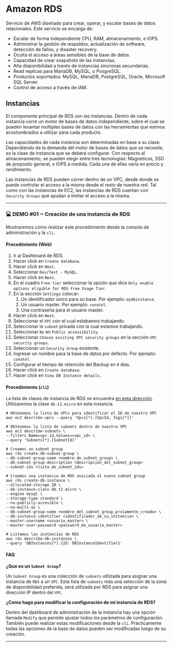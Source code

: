 # Amazon RDS

Servicio de AWS diseñado para crear, operar, y escalar bases de datos relacionales. Este servicio se encarga de:

- Escalar de forma independiente CPU, RAM, almacenamiento, e IOPS.
- Administrar la gestión de respaldos, actualización de software, detección de fallos, y disaster recovery.
- Oculta el acceso a áreas sensibles de la base de datos.
- Capacidad de crear snapshots de las instancias.
- Alta disponibilidad a través de instancias sincronas secundarias.
- Read replicas para MariaDB, MySQL, o PosgreSQL.
- Productos soportados: MySQL, MariaDB, PostgreSQL, Oracle, Microsoft SQL Server.
- Control de acceso a través de IAM.

## Instancias

El componente principal de RDS son las instancias. Dentro de cada instancia corre un motor de bases de datos independiente, sobre el cual se pueden levantar múltiples bases de datos con las herramientas que estmos acostumbrados a utilizar para cada producto. 

Las capacidades de cada instancia son determinadas en base a su clase. Dependiendo de la demanda del motor de bases de datos que se necesite, es la clase de instancia que se deberá configurar. Con respecto al almacenamiento, se pueden elegir entre tres tecnologías: Magneticos, SSD de proposito general, o IOPS a medida. Cada una de ellas varía en precio y rendimiento. 

Las instancias de RDS pueden correr dentro de un VPC, desde donde se puede controlar el acceso a la misma desde el resto de nuestra red. Tal como con las instancias de EC2, las instancias de RDS cuentan con `Security Groups` que ayudan a limitar el acceso a la misma.

---

### 💻 DEMO #01 ~ Creación de una instancia de RDS <a name="demo001"></a>

Mostraremos como realizar este procedimiento desde la consola de administración y la `cli`.

#### Procedimiento (Web)

1. Ir al Dashboard de RDS.
2. Hacer click en `Create database`.
3. Hacer click en `Next`.
4. Seleccionar `Dev/Test - MySQL`.
5. Hacer click en `Next`.
6. En el cuadro `Free tier` seleccionar la opción que dice `Only enable options eligible for RDS Free Usage Tier`.
7. En la sección `Settings` colocar:
   1. Un identificador único para su base. Por ejemplo: `mydbinstance`.
   2. Un usuario master. Por ejemplo: `conatel`.
   3. Una contraseña para el usuario master.
8. Hacer click en `Next`.
9. Seleccionar el `VPC` con el cual estabamos trabajando.
10. Seleccionar la `subnet` privada con la cual estamos trabajando.
11. Seleccionar `No` en `Public accessibility`.
12. Seleccionar `Choose existing VPC security groups` en la sección `VPC security groups`.
13. Seleccionar un `Security Group` existente.
14. Ingresar un nombre para la base de datos por defecto. Por ejemplo: `conatel`.
15. Configurar el tiempo de retención del Backup en `0` días.
16. Hacer click en `Create database`.
17. Hacer click en `View DB Instance details`.

#### Procedimiento (`cli`)

La lista de clases de instancia de RDS se encuentra [en esta dirección](https://docs.aws.amazon.com/AmazonRDS/latest/UserGuide/Concepts.DBInstanceClass.html). Utilizaremos la clase `db.t2.micro` en esta instancia.

```
# Obtenemos la lista de VPCs para identificar el ID de nuestro VPC
aws ec2 describe-vpcs --query 'Vpcs[*].[VpcId, Tags[*]]'

# Obtenemos la lista de subnets dentro de nuestro VPC
aws ec2 describe-subnets \
--filters Name=vpc-id,Values=<vpc_id> \
--query 'Subnets[*].[SubnetId]'

# Creamos un subnet group
aws rds create-db-subnet-group \
--db-subnet-group-name <nombre_de_subnet_group> \
--db-subnet-group-description <descripcion_del_subnet_group>
--subnet-ids <lista_de_subnet_ids>

# Creamos una instancia de RDS asociada al nuevo subnet group
aws rds create-db-instance \
--allocated-storage 20 \
--db-instance-class db.t2.micro \
--engine mysql \
--storage-type standard \
--no-publicly-accesible \
--no-multi-az \
--db-subnet-group-name <nombre_del_subnet_group_prviamente_creado> \
--db-instance-identifier <identificador_de_su_instancia> \
--master-username <usuario_master> \
--master-user-password <password_de_usuario_master>

# Listamos las instancias de RDS
aws rds describe-db-instances \
--query 'DBInstances[*].{ID: DBInstanceIdentifier}'
```

#### FAQ

**¿Que es un `Subnet Group`?**

Un `Subnet Group` es una colección de `subnets` utilizada para asignar una instancia de `RDS` a un `VPC`. Esta lista de `subnets` más una selección de la zona de disponibilidad preferida, será utilizada por RDS para asignar una dirección IP dentro del `VPC`.

**¿Como hago para modificar la configuración de mi instancia de RDS?**

Dentro del dashboard de administración de la instancia hay una opción llamada `Modify` que permite ajustar todos los parámetros de configuración. También puede realizar estas modificaciones desde la `cli`. Prácticamente todas las opciones de la base de datos pueden ser modificadas luego de su creación.

---